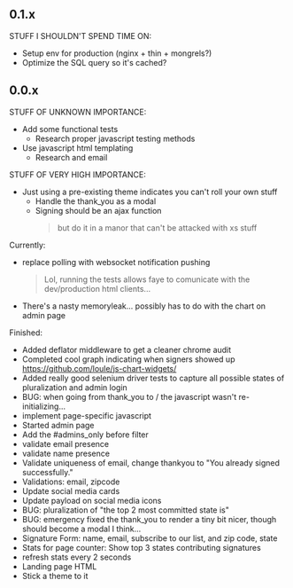 ## 0.1.x

STUFF I SHOULDN'T SPEND TIME ON:
  - Setup env for production (nginx + thin + mongrels?)
  - Optimize the SQL query so it's cached?



## 0.0.x


STUFF OF UNKNOWN IMPORTANCE:

  - Add some functional tests
    * Research proper javascript testing methods
  - Use javascript html templating
    - Research and email



STUFF OF VERY HIGH IMPORTANCE:

  - Just using a pre-existing theme indicates you can't roll your own stuff
    - Handle the thank_you as a modal
    - Signing should be an ajax function
      > but do it in a manor that can't be attacked with xs stuff


Currently:

  - replace polling with websocket notification pushing
    > Lol, running the tests allows faye to comunicate with the dev/production
      html clients...


  - There's a nasty memoryleak... possibly has to do with the chart on admin page


Finished:
  - Added deflator middleware to get a cleaner chrome audit
  - Completed cool graph indicating when signers showed up
    https://github.com/loule/js-chart-widgets/
  - Added really good selenium driver tests to capture all possible states of pluralization and admin login
  - BUG: when going from thank_you to / the javascript wasn't re-initializing...
  - implement page-specific javascript
  - Started admin page
  - Add the #admins_only before filter
  - validate email presence
  - validate name presence
  - Validate uniqueness of email, change thankyou to "You already signed successfully."
  - Validations: email, zipcode
  - Update social media cards
  - Update payload on social media icons
  - BUG:  pluralization of "the top 2 most committed state is"
  - BUG: emergency fixed the thank_you to render a tiny bit nicer, though should become a modal I think...
  - Signature Form: name, email, subscribe to our list, and zip code, state
  - Stats for page counter:  Show top 3 states contributing signatures
  - refresh stats every 2 seconds
  - Landing page HTML
  - Stick a theme to it
